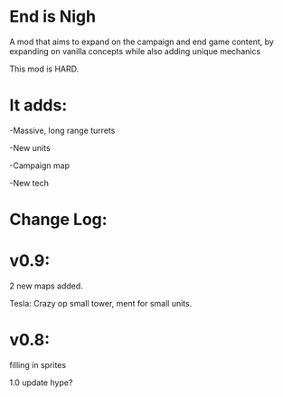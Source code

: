 # End is Nigh
A mod that aims to expand on the campaign and end game content, by expanding on vanilla concepts while also adding unique mechanics

This mod is HARD.

# It adds: 

-Massive, long range turrets

-New units

-Campaign map

-New tech

# Change Log:

# v0.9:
2 new maps added.

Tesla: Crazy op small tower, ment for small units.

# v0.8:
filling in sprites

1.0 update hype? 
